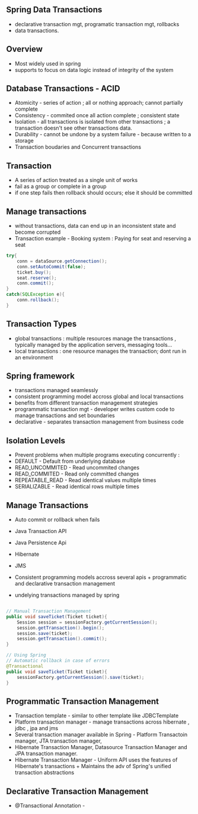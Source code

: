 ## Spring Data Transactions

- declarative transaction mgt, programatic transaction mgt, rollbacks
- data transactions.

## Overview

- Most widely used in spring
- supports to focus on data logic instead of integrity of the system

## Database Transactions - ACID

- Atomicity - series of action ; all or nothing approach; cannot partially complete
- Consistency -  commited once all action complete ; consistent state
- Isolation - all transactions is isolated from other transactions ; a transaction doesn't see other transactions data.
- Durability - cannot be undone by a system failure - because written to a storage
- Transaction boudaries and Concurrent transactions

## Transaction

- A series of action treated as a single unit of works
- fail as a group or complete in a group
- if one step fails then rollback should occurs; else it should be committed

## Manage transactions

- without transactions, data can end up in an inconsistent state and become corrupted
- Transaction example - Booking system : Paying for seat and reserving a seat

```java
try{
    conn = dataSource.getConnection();
    conn.setAutoCommit(false);
    ticket.buy();
    seat.reserve();
    conn.commit();
}
catch(SQLException e){
    conn.rollback();
}

```

## Transaction Types

- global transactions : multiple resources manage the transactions , typically managed by the application servers, messaging tools...
- local transactions : one resource manages the transaction; dont run in an environment

## Spring framework

- transactions managed seamlessly
- consistent programming model accross global and local transactions
- benefits from different transaction management strategies
- programmatic transaction mgt - developer writes custom code to manage transactions and set boundaries
- declarative - separates transaction management from business code

## Isolation Levels

- Prevent problems when multiple programs executing concurrently :
- DEFAULT - Default from underlying database
- READ_UNCOMMITED - Read uncommited changes
- READ_COMMITED - Read only committed changes
- REPEATABLE_READ - Read identical values multiple times
- SERIALIZABLE - Read identical rows multiple times


## Manage Transactions

- Auto commit or rollback when fails
- Java Transaction API
- Java Persistence Api
- Hibernate
- JMS

- Consistent programming models accross several apis + programmatic and declarative transaction management
- undelying transactions managed by spring

```java

// Manual Transaction Management
public void saveTicket(Ticket ticket){
    Session session = sessionFactory.getCurrentSession();
    session.getTransaction().begin();
    session.save(ticket);
    session.getTransaction().commit();
}

// Using Spring
// Automatic rollback in case of errors
@Transactional
public void saveTicket(Ticket ticket){
    sessionFactory.getCurrentSession().save(ticket);
}
```

## Programmatic Transaction Management

- Transaction template - similar to other template like JDBCTemplate
- Platform transaction manager - manage transactions across hibernate , jdbc , jpa and jms
- Several transaction manager available in Spring - Platform Transactoin manager, JTA transaction manager,
- Hibernate Transaction Manager, Datasource Transaction Manager and JPA transaction manager.
- Hibernate Transaction Manager - Uniform API uses the features of Hibernate's transactions + Maintains the adv of Spring's unified transaction abstractions

## Declarative Transaction Management

- @Transactional Annotation -